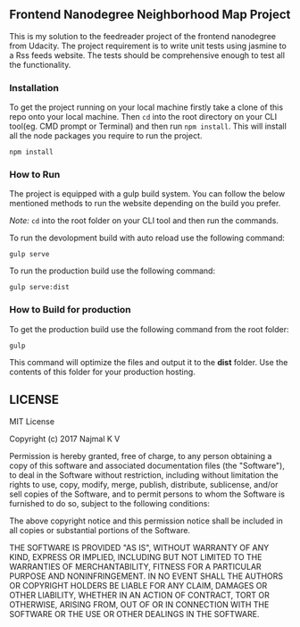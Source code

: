 ## Frontend Nanodegree Neighborhood Map Project

This is my solution to the feedreader project of the frontend nanodegree from Udacity. The project requirement is to write unit tests using jasmine to a Rss feeds website. The tests should be comprehensive enough to test all the functionality.



### Installation
To get the project running on your local machine firstly take a clone of this repo onto your local machine. Then `cd` into the root directory on your CLI tool(eg. CMD prompt or Terminal) and then run `npm install`. This will install all the node packages you require to run the project.

```
npm install
```

### How to Run

The project is equipped with a gulp build system. You can follow the below mentioned methods to run the website depending on the build you prefer.

 _Note:_ `cd` into the root folder on your CLI tool and then run the commands.

To run the devolopment build with auto reload use the following command:
```
gulp serve
```

To run the production build use the following command:
```
gulp serve:dist
```

### How to Build for production

To get the production build use the following command from the root folder:
```
gulp
```

This command will optimize the files and output it to the **dist** folder. Use the contents of this folder for your production hosting.

## LICENSE

MIT License

Copyright (c) 2017 Najmal K V

Permission is hereby granted, free of charge, to any person obtaining a copy
of this software and associated documentation files (the "Software"), to deal
in the Software without restriction, including without limitation the rights
to use, copy, modify, merge, publish, distribute, sublicense, and/or sell
copies of the Software, and to permit persons to whom the Software is
furnished to do so, subject to the following conditions:

The above copyright notice and this permission notice shall be included in all
copies or substantial portions of the Software.

THE SOFTWARE IS PROVIDED "AS IS", WITHOUT WARRANTY OF ANY KIND, EXPRESS OR
IMPLIED, INCLUDING BUT NOT LIMITED TO THE WARRANTIES OF MERCHANTABILITY,
FITNESS FOR A PARTICULAR PURPOSE AND NONINFRINGEMENT. IN NO EVENT SHALL THE
AUTHORS OR COPYRIGHT HOLDERS BE LIABLE FOR ANY CLAIM, DAMAGES OR OTHER
LIABILITY, WHETHER IN AN ACTION OF CONTRACT, TORT OR OTHERWISE, ARISING FROM,
OUT OF OR IN CONNECTION WITH THE SOFTWARE OR THE USE OR OTHER DEALINGS IN THE
SOFTWARE.